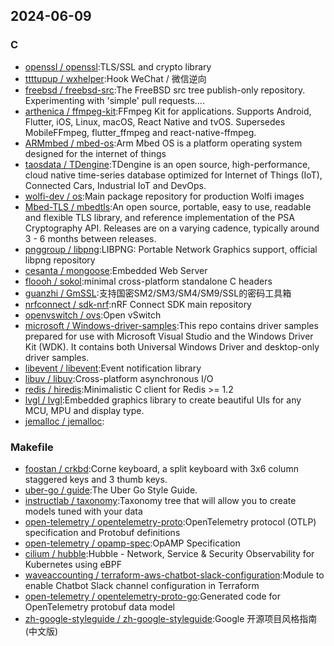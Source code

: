 ## 2024-06-09

### C

* [openssl / openssl](https://github.com/openssl/openssl):TLS/SSL and crypto library
* [ttttupup / wxhelper](https://github.com/ttttupup/wxhelper):Hook WeChat / 微信逆向
* [freebsd / freebsd-src](https://github.com/freebsd/freebsd-src):The FreeBSD src tree publish-only repository. Experimenting with 'simple' pull requests....
* [arthenica / ffmpeg-kit](https://github.com/arthenica/ffmpeg-kit):FFmpeg Kit for applications. Supports Android, Flutter, iOS, Linux, macOS, React Native and tvOS. Supersedes MobileFFmpeg, flutter_ffmpeg and react-native-ffmpeg.
* [ARMmbed / mbed-os](https://github.com/ARMmbed/mbed-os):Arm Mbed OS is a platform operating system designed for the internet of things
* [taosdata / TDengine](https://github.com/taosdata/TDengine):TDengine is an open source, high-performance, cloud native time-series database optimized for Internet of Things (IoT), Connected Cars, Industrial IoT and DevOps.
* [wolfi-dev / os](https://github.com/wolfi-dev/os):Main package repository for production Wolfi images
* [Mbed-TLS / mbedtls](https://github.com/Mbed-TLS/mbedtls):An open source, portable, easy to use, readable and flexible TLS library, and reference implementation of the PSA Cryptography API. Releases are on a varying cadence, typically around 3 - 6 months between releases.
* [pnggroup / libpng](https://github.com/pnggroup/libpng):LIBPNG: Portable Network Graphics support, official libpng repository
* [cesanta / mongoose](https://github.com/cesanta/mongoose):Embedded Web Server
* [floooh / sokol](https://github.com/floooh/sokol):minimal cross-platform standalone C headers
* [guanzhi / GmSSL](https://github.com/guanzhi/GmSSL):支持国密SM2/SM3/SM4/SM9/SSL的密码工具箱
* [nrfconnect / sdk-nrf](https://github.com/nrfconnect/sdk-nrf):nRF Connect SDK main repository
* [openvswitch / ovs](https://github.com/openvswitch/ovs):Open vSwitch
* [microsoft / Windows-driver-samples](https://github.com/microsoft/Windows-driver-samples):This repo contains driver samples prepared for use with Microsoft Visual Studio and the Windows Driver Kit (WDK). It contains both Universal Windows Driver and desktop-only driver samples.
* [libevent / libevent](https://github.com/libevent/libevent):Event notification library
* [libuv / libuv](https://github.com/libuv/libuv):Cross-platform asynchronous I/O
* [redis / hiredis](https://github.com/redis/hiredis):Minimalistic C client for Redis >= 1.2
* [lvgl / lvgl](https://github.com/lvgl/lvgl):Embedded graphics library to create beautiful UIs for any MCU, MPU and display type.
* [jemalloc / jemalloc](https://github.com/jemalloc/jemalloc):

### Makefile

* [foostan / crkbd](https://github.com/foostan/crkbd):Corne keyboard, a split keyboard with 3x6 column staggered keys and 3 thumb keys.
* [uber-go / guide](https://github.com/uber-go/guide):The Uber Go Style Guide.
* [instructlab / taxonomy](https://github.com/instructlab/taxonomy):Taxonomy tree that will allow you to create models tuned with your data
* [open-telemetry / opentelemetry-proto](https://github.com/open-telemetry/opentelemetry-proto):OpenTelemetry protocol (OTLP) specification and Protobuf definitions
* [open-telemetry / opamp-spec](https://github.com/open-telemetry/opamp-spec):OpAMP Specification
* [cilium / hubble](https://github.com/cilium/hubble):Hubble - Network, Service & Security Observability for Kubernetes using eBPF
* [waveaccounting / terraform-aws-chatbot-slack-configuration](https://github.com/waveaccounting/terraform-aws-chatbot-slack-configuration):Module to enable Chatbot Slack channel configuration in Terraform
* [open-telemetry / opentelemetry-proto-go](https://github.com/open-telemetry/opentelemetry-proto-go):Generated code for OpenTelemetry protobuf data model
* [zh-google-styleguide / zh-google-styleguide](https://github.com/zh-google-styleguide/zh-google-styleguide):Google 开源项目风格指南 (中文版)
